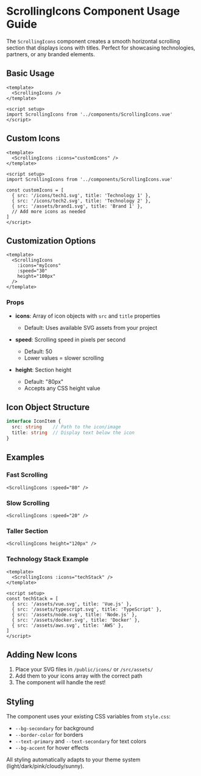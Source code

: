 # ScrollingIcons Component Usage Guide

The `ScrollingIcons` component creates a smooth horizontal scrolling section that displays icons with titles. Perfect for showcasing technologies, partners, or any branded elements.

## Basic Usage

```vue
<template>
  <ScrollingIcons />
</template>

<script setup>
import ScrollingIcons from '../components/ScrollingIcons.vue'
</script>
```

## Custom Icons

```vue
<template>
  <ScrollingIcons :icons="customIcons" />
</template>

<script setup>
import ScrollingIcons from '../components/ScrollingIcons.vue'

const customIcons = [
  { src: '/icons/tech1.svg', title: 'Technology 1' },
  { src: '/icons/tech2.svg', title: 'Technology 2' },
  { src: '/assets/brand1.svg', title: 'Brand 1' },
  // Add more icons as needed
]
</script>
```

## Customization Options

```vue
<template>
  <ScrollingIcons 
    :icons="myIcons"
    :speed="30"
    height="100px"
  />
</template>
```

### Props

- **icons**: Array of icon objects with `src` and `title` properties
  - Default: Uses available SVG assets from your project
  
- **speed**: Scrolling speed in pixels per second
  - Default: 50
  - Lower values = slower scrolling
  
- **height**: Section height
  - Default: "80px"
  - Accepts any CSS height value

## Icon Object Structure

```typescript
interface IconItem {
  src: string    // Path to the icon/image
  title: string  // Display text below the icon
}
```

## Examples

### Fast Scrolling
```vue
<ScrollingIcons :speed="80" />
```

### Slow Scrolling
```vue
<ScrollingIcons :speed="20" />
```

### Taller Section
```vue
<ScrollingIcons height="120px" />
```

### Technology Stack Example
```vue
<template>
  <ScrollingIcons :icons="techStack" />
</template>

<script setup>
const techStack = [
  { src: '/assets/vue.svg', title: 'Vue.js' },
  { src: '/assets/typescript.svg', title: 'TypeScript' },
  { src: '/assets/node.svg', title: 'Node.js' },
  { src: '/assets/docker.svg', title: 'Docker' },
  { src: '/assets/aws.svg', title: 'AWS' },
]
</script>
```

## Adding New Icons

1. Place your SVG files in `/public/icons/` or `/src/assets/`
2. Add them to your icons array with the correct path
3. The component will handle the rest!

## Styling

The component uses your existing CSS variables from `style.css`:
- `--bg-secondary` for background
- `--border-color` for borders
- `--text-primary` and `--text-secondary` for text colors
- `--bg-accent` for hover effects

All styling automatically adapts to your theme system (light/dark/pink/cloudy/sunny).
